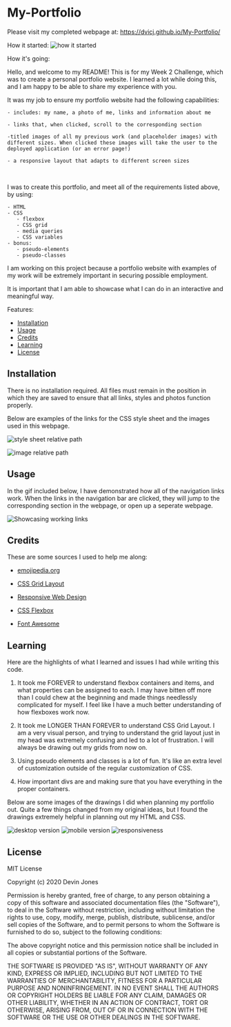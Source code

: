 # My-Portfolio

Please visit my completed webpage at:  https://dvicj.github.io/My-Portfolio/

How it started: 
![how it started](https://github.com/dvicj/My-Portfolio/blob/main/assets/images/2020-12-08%20%20-%20image%201.PNG)

How it's going:

Hello, and welcome to my README! This is for my Week 2 Challenge, which was to create a personal portfolio website. I learned a lot while doing this, and I am happy to be able to share my experience with you. 

It was my job to ensure my portfolio website had the following capabilities: 

	- includes: my name, a photo of me, links and information about me

	- links that, when clicked, scroll to the corresponding section

    -titled images of all my previous work (and placeholder images) with different sizes. When clicked these images will take the user to the deployed application (or an error page!)

	- a responsive layout that adapts to different screen sizes

<br>

I was to create this portfolio, and meet all of the requirements listed above, by using: 

	- HTML
    - CSS 
       - flexbox
       - CSS grid
       - media queries 
       - CSS variables
    - bonus: 
       - pseudo-elements
       - pseudo-classes 
	
I am working on this project because a portfolio website with examples of my work will be extremely important in securing possible employment.

It is important that I am able to showcase what I can do in an interactive and meaningful way. 

Features: 


* [Installation](#installation)
* [Usage](#usage)
* [Credits](#credits)
* [Learning](#learning)
* [License](#license)


## Installation

There is no installation required. All files must remain in the position in which they are saved to ensure that all links, styles and photos function properly. 

Below are examples of the links for the CSS style sheet and the images used in this webpage. 

![style sheet relative path](https://github.com/dvicj/Horiseon-Accessibility/blob/main/style%20sheet%20relative%20path.PNG)

![image relative path](https://github.com/dvicj/Horiseon-Accessibility/blob/main/image%20relative%20path.PNG)



## Usage 

In the gif included below, I have demonstrated how all of the navigation links work. When the links in the navigation bar are clicked, they will jump to the corresponding section in the webpage, or open up a seperate webpage. 

![Showcasing working links](https:)


## Credits
These are some sources I used to help me along:

- [emojipedia.org](https://emojipedia.org/)

- [CSS Grid Layout](https://www.w3schools.com/css/css_grid.asp)

- [Responsive Web Design](https://www.w3schools.com/css/css_rwd_intro.asp)

- [CSS Flexbox](https://www.w3schools.com/css/css3_flexbox.asp)

- [Font Awesome](https://fontawesome.com/icons?d=gallery)

## Learning
Here are the highlights of what I learned and issues I had while writing this code.

1. It took me FOREVER to understand flexbox containers and items, and what properties can be assigned to each. I may have bitten off more than I could chew at the beginning and made things needlessly complicated for myself. I feel like I have a much better understanding of how flexboxes work now.

2. It took me LONGER THAN FOREVER to understand CSS Grid Layout. I am a very visual person, and trying to understand the grid layout just in my head was extremely confusing and led to a lot of frustration. I will always be drawing out my grids from now on. 

3. Using pseudo elements and classes is a lot of fun. It's like an extra level of customization outside of the regular customization of CSS. 

4. How important divs are and making sure that you have everything in the proper containers.

Below are some images of the drawings I did when planning my portfolio out. Quite a few things changed from my original ideas, but I found the drawings extremely helpful in planning out my HTML and CSS. 

![desktop version](https://github.com/dvicj/My-Portfolio/blob/main/assets/images/desktop-version.PNG)
![mobile version](https://github.com/dvicj/My-Portfolio/blob/main/assets/images/mobile-version.PNG)
![responsiveness](https:)



## License

MIT License

Copyright (c) 2020 Devin Jones 

Permission is hereby granted, free of charge, to any person obtaining a copy
of this software and associated documentation files (the "Software"), to deal
in the Software without restriction, including without limitation the rights
to use, copy, modify, merge, publish, distribute, sublicense, and/or sell
copies of the Software, and to permit persons to whom the Software is
furnished to do so, subject to the following conditions:

The above copyright notice and this permission notice shall be included in all
copies or substantial portions of the Software.

THE SOFTWARE IS PROVIDED "AS IS", WITHOUT WARRANTY OF ANY KIND, EXPRESS OR
IMPLIED, INCLUDING BUT NOT LIMITED TO THE WARRANTIES OF MERCHANTABILITY,
FITNESS FOR A PARTICULAR PURPOSE AND NONINFRINGEMENT. IN NO EVENT SHALL THE
AUTHORS OR COPYRIGHT HOLDERS BE LIABLE FOR ANY CLAIM, DAMAGES OR OTHER
LIABILITY, WHETHER IN AN ACTION OF CONTRACT, TORT OR OTHERWISE, ARISING FROM,
OUT OF OR IN CONNECTION WITH THE SOFTWARE OR THE USE OR OTHER DEALINGS IN THE
SOFTWARE.



